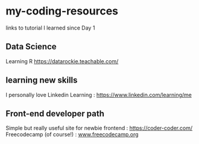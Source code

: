 # my-coding-resources
links to tutorial I learned since Day 1

## Data Science
Learning R
https://datarockie.teachable.com/

## learning new skills
I personally love Linkedin Learning : https://www.linkedin.com/learning/me

## Front-end developer path
Simple but really useful site for newbie frontend : https://coder-coder.com/
Freecodecamp (of course!) : www.freecodecamp.org


